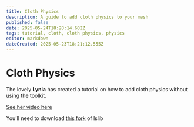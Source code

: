 ```yaml
---
title: Cloth Physics
description: A guide to add cloth physics to your mesh
published: false
date: 2025-05-24T18:28:14.602Z
tags: tutorial, cloth, cloth physics, physics
editor: markdown
dateCreated: 2025-05-23T18:21:12.555Z
---
```


# Cloth Physics

The lovely **Lynia** has created a tutorial on how to add cloth physics without using the toolkit.

[See her video here](https://www.youtube.com/watch?v=-dXZ11lBXH4&list=PLy0yNPbdX35HvxgIuDE-oI9br25SoWtOk)

You’ll need to download [this fork](https://github.com/nicoco007/lslib) of lslib